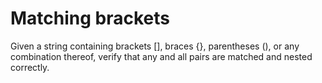 # Matching brackets

Given a string containing brackets [], braces {}, parentheses (), or any combination thereof, 
verify that any and all pairs are matched and nested correctly.
